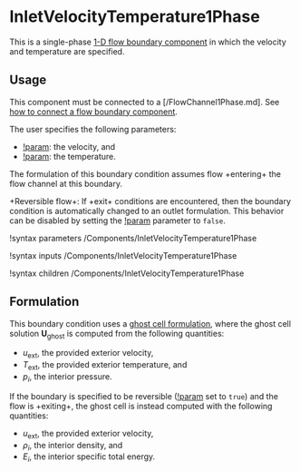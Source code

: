 # InletVelocityTemperature1Phase

This is a single-phase [1-D flow boundary component](component_groups/flow_boundary.md)
in which the velocity and temperature are specified.

## Usage

This component must be connected to a [/FlowChannel1Phase.md]. See
[how to connect a flow boundary component](component_groups/flow_boundary.md#usage).

The user specifies the following parameters:

- [!param](/Components/InletVelocityTemperature1Phase/vel): the velocity, and
- [!param](/Components/InletVelocityTemperature1Phase/T): the temperature.

The formulation of this boundary condition assumes flow +entering+ the flow
channel at this boundary.

+Reversible flow+: If +exit+ conditions are encountered,
then the boundary condition is automatically changed to an outlet formulation.
This behavior can be disabled by setting the [!param](/Components/InletVelocityTemperature1Phase/reversible)
parameter to `false`.

!syntax parameters /Components/InletVelocityTemperature1Phase

!syntax inputs /Components/InletVelocityTemperature1Phase

!syntax children /Components/InletVelocityTemperature1Phase

## Formulation

This boundary condition uses a [ghost cell formulation](component_groups/flow_boundary.md#ghostcell_flux),
where the ghost cell solution $\mathbf{U}_\text{ghost}$ is computed from the following
quantities:

- $u_{\text{ext}}$, the provided exterior velocity,
- $T_{\text{ext}}$, the provided exterior temperature, and
- $p_i$, the interior pressure.

If the boundary is specified to be reversible
([!param](/Components/InletDensityVelocity1Phase/reversible) set to `true`) and
the flow is +exiting+, the ghost cell is instead computed with the following
quantities:

- $u_{\text{ext}}$, the provided exterior velocity,
- $\rho_i$, the interior density, and
- $E_i$, the interior specific total energy.
